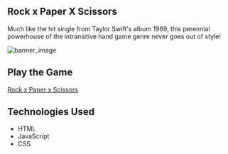 ## Rock x Paper X Scissors
Much like the hit single from Taylor Swift's album 1989, this perennial powerhouse of the intransitive hand game genre never goes out of style!

![banner_image](https://i.imgur.com/9omxNWJ.png)

## Play the Game
[Rock x Paper x Scissors](https://rps-2s17.onrender.com/)

## Technologies Used
* HTML
* JavaScript
* CSS